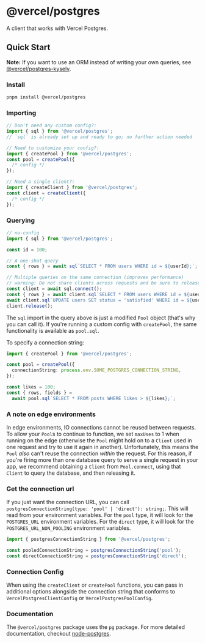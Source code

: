 # @vercel/postgres

A client that works with Vercel Postgres.

## Quick Start

**Note:** If you want to use an ORM instead of writing your own queries, see [@vercel/postgres-kysely](https://npmjs.org/package/@vercel/postgres-kysely).

### Install

```bash
pnpm install @vercel/postgres
```

### Importing

```typescript
// Don't need any custom config?:
import { sql } from '@vercel/postgres';
// `sql` is already set up and ready to go; no further action needed

// Need to customize your config?:
import { createPool } from '@vercel/postgres';
const pool = createPool({
  /* config */
});

// Need a single client?:
import { createClient } from '@vercel/postgres';
const client = createClient({
  /* config */
});
```

### Querying

```typescript
// no-config
import { sql } from '@vercel/postgres';

const id = 100;

// A one-shot query
const { rows } = await sql`SELECT * FROM users WHERE id = ${userId};`;

// Multiple queries on the same connection (improves performance)
// warning: Do not share clients across requests and be sure to release them!
const client = await sql.connect();
const { rows } = await client.sql`SELECT * FROM users WHERE id = ${userId};`;
await client.sql`UPDATE users SET status = 'satisfied' WHERE id = ${userId};`;
client.release();
```

The `sql` import in the query above is just a modified `Pool` object (that's why you can call it). If you're running a custom config with `createPool`, the same functionality is available as `pool.sql`.

To specify a connection string:

```typescript
import { createPool } from '@vercel/postgres';

const pool = createPool({
  connectionString: process.env.SOME_POSTGRES_CONNECTION_STRING,
});

const likes = 100;
const { rows, fields } =
  await pool.sql`SELECT * FROM posts WHERE likes > ${likes};`;
```

### A note on edge environments

In edge environments, IO connections cannot be reused between requests. To allow your `Pool`s to continue to function, we set `maxUses` to 1 when running on the edge (otherwise the `Pool` might hold on to a `Client` used in one request and try to use it again in another). Unfortunately, this means the `Pool` _also_ can't reuse the connection _within_ the request. For this reason, if you're firing more than one database query to serve a single request in your app, we recommend obtaining a `Client` from `Pool.connect`, using that `Client` to query the database, and then releasing it.

### Get the connection url

If you just want the connection URL, you can call `postgresConnectionString(type: 'pool' | 'direct'): string;`. This will read from your environment variables. For the `pool` type, it will look for the `POSTGRES_URL` environment variables. For the `direct` type, it will look for the `POSTGRES_URL_NON_POOLING` environment variables.

```typescript
import { postgresConnectionString } from '@vercel/postgres';

const pooledConnectionString = postgresConnectionString('pool');
const directConnectionString = postgresConnectionString('direct');
```

### Connection Config

When using the `createClient` or `createPool` functions, you can pass in additional options alongside the connection string that conforms to `VercelPostgresClientConfig` or `VercelPostgresPoolConfig`.

### Documentation

The `@vercel/postgres` package uses the `pg` package. For
more detailed documentation, checkout [node-postgres](https://node-postgres.com/).
